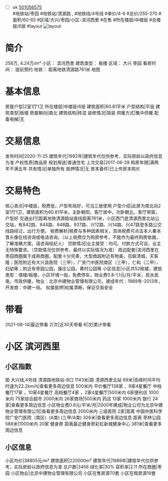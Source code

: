- [ ] ok [501056575](https://bj.5i5j.com/ershoufang/501056575.html)  
 #地铁站/枣园 #地铁站/清源路 ,  #地铁线/4号线
#单价/4-6 #总价/255-270 #面积/60-65   #区域/大兴/枣园/小区-滨河西里 #在售 #所在楼层/中楼层 #总楼层/6层 #layout 
![layout](http://image2a.5i5j.com/bdir/layout/666d4fea34324d0d9f53d877d87adb56.jpg_P5.jpg) 
# 简介 
 258万,  4.24万/m² 
小区： 滨河西里
建筑类型： 板楼
区域： 大兴 枣园
看房时间： 提前预约
地铁： 距离地铁清源路761米 地图
# 基本信息 
 房屋户型|2室1厅1卫
所在楼层|中楼层/6层
建筑面积|60.81平米
户型结构|平层
建筑类型|板楼
房屋朝向|南北
建筑结构|砖混
装修情况|简装
供暖方式|集中供暖
配备电梯|无
# 交易信息 
 发布时间|2020-11-25
建筑年代|1992年|建筑年代仅供参考，实际房龄以政府信息为准
产权性质|商品房
规划用途|普通住宅
上次交易|2017-06-28
购房年限|满两年不满五年
共有情况|单独所有
抵押情况|无
房本备件|已上传房本照片
# 交易特色 
 核心卖点|中楼层，税费低，户型布局好，可当三居使用
户型介绍|此房为南北向2室1厅1卫，建筑面积为60.81平米，主卧朝阳，客厅居中，次卧朝北，客厅带窗，户型好
交通出行|距离地铁清源路站直线距离761米，小区西门是清源西里北站公交站，有842路、844路、848路、937路、兴12路、兴14路、兴47路登多路公交线路经过，出行方便。
税费解析|税费与多种因素相关，具体税费可点击本人秦本晋头像在线咨询或电话咨询。（以上税费仅为购房参考，不能作为最终购房依据，了解准确方案，请咨询经纪人）
贷款情况|业主接受：均可。付款方式可谈，业主无特殊要求。（贷款情况仅供参考，最终以实际情况为准）
周边配套|滨河西里在枣园商圈属于成熟商圈，配套十分完善，大型商超附近有物美，百联清城，天客隆；医院附近有大兴县医院（三甲），广安门中医院南区（三甲），仁和（二甲），妇幼等；附近有枣园公园，康庄公园，黄村公园等
小区信息|小区共52栋楼，建筑类型：塔楼/板楼，小区环境一般，免费停车，物业费0.8-1.1元/月/平米，民水民电，市政供暖，物业：北京中建物业管理有限公司，建成年代：1989年-2013年，开发商：中建一局。
权属抵押|权属清晰，保证交易安全
# 带看 
 2021-08-14|最近带看	 2|次|近30天带看	 6|次|累计带看
# 小区 滨河西里
## 小区指数 
 距 大兴线,4号线 清源路地铁站-B口 1143米|距 清源西里北站 69米|高峰时间平均时速为22.2km/h|查看更多周边信息
500米内 平价餐厅138家 ，9家4星餐厅
中档餐厅17家 ，10家4星餐厅
高档餐厅4家 ，2家4星餐厅|500米内 6家便利店
1000米内 75家综合超市
2000米内 26家商场|500米内 药店 13家
1000米内 银行 24家|查看更多周边信息
小区物业费0.8元/平米/月|2000年建成|物业公司为北京中建物业管理有限公司|查看更多周边信息
2000米内 三级医院 2家|距离 中国中医科学院广安门医院（南区）(A类) (三甲/A类) 326米|查看更多周边信息
距离 枣林公园 588米|1000米内 20家 健身房
距离最近健身房彩虹新城健身中心 381米|查看更多周边信息
## 小区信息 
 小区均价|38805元/m²
建筑面积|220000m²
建筑年代|1989年|建筑年代仅供参考，实际房龄以政府信息为准
总户数|3456
绿化率|30%
容积率|2.11
所在商圈|枣园
小区物业|北京中建物业管理有限公司
小区在售房源70套
小区在租房源19套
